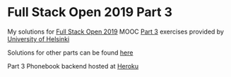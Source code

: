 # Full Stack Open 2019 Part 3 

My solutions for [Full Stack Open 2019](https://fullstackopen.com/) MOOC [Part 3](https://fullstackopen.com/osa3) exercises provided by [University of Helsinki](https://www.helsinki.fi/)

Solutions for other parts can be found [here](https://github.com/jarm111/full-stack-open-2019)

Part 3 Phonebook backend hosted at [Heroku](https://fs-open-2019-p3-phonebook.herokuapp.com/info)
